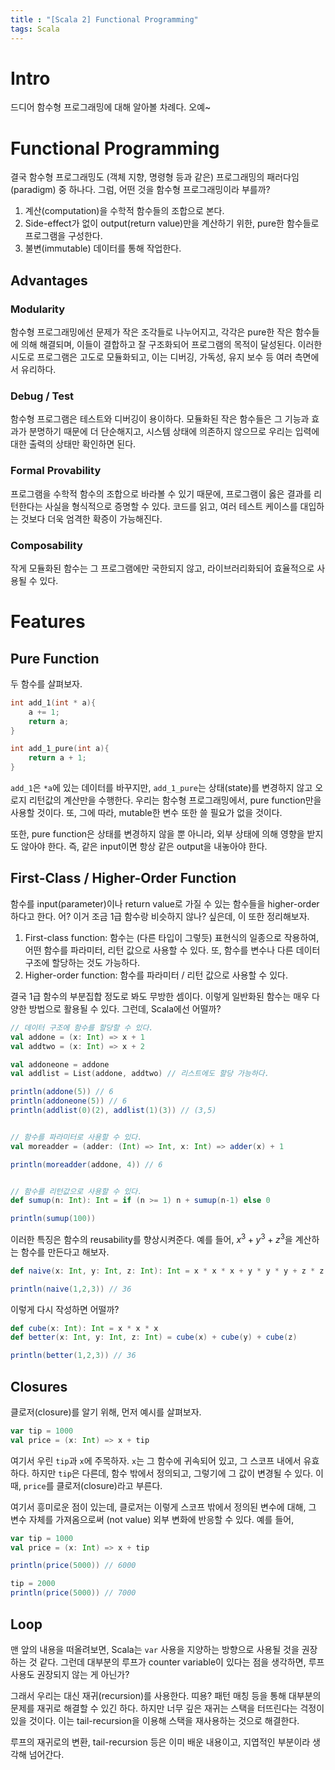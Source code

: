 ```yaml
---
title : "[Scala 2] Functional Programming"
tags: Scala
---
```


# Intro
드디어 함수형 프로그래밍에 대해 알아볼 차례다. 오예~


# Functional Programming
결국 함수형 프로그래밍도 (객체 지향, 명령형 등과 같은) 프로그래밍의 패러다임(paradigm) 중 하나다. 그럼, 어떤 것을 함수형 프로그래밍이라 부를까?

1. 계산(computation)을 수학적 함수들의 조합으로 본다.
2. Side-effect가 없이 output(return value)만을 계산하기 위한, pure한 함수들로 프로그램을 구성한다.
3. 불변(immutable) 데이터를 통해 작업한다.


## Advantages
### Modularity
함수형 프로그래밍에선 문제가 작은 조각들로 나누어지고, 각각은 pure한 작은 함수들에 의해 해결되며, 이들이 결합하고 잘 구조화되어 프로그램의 목적이 달성된다. 이러한 시도로 프로그램은 고도로 모듈화되고, 이는 디버깅, 가독성, 유지 보수 등 여러 측면에서 유리하다.

### Debug / Test
함수형 프로그램은 테스트와 디버깅이 용이하다. 모듈화된 작은 함수들은 그 기능과 효과가 분명하기 때문에 더 단순해지고, 시스템 상태에 의존하지 않으므로 우리는 입력에 대한 출력의 상태만 확인하면 된다.

### Formal Provability
프로그램을 수학적 함수의 조합으로 바라볼 수 있기 때문에, 프로그램이 옳은 결과를 리턴한다는 사실을 형식적으로 증명할 수 있다. 코드를 읽고, 여러 테스트 케이스를 대입하는 것보다 더욱 엄격한 확증이 가능해진다.

### Composability
작게 모듈화된 함수는 그 프로그램에만 국한되지 않고, 라이브러리화되어 효율적으로 사용될 수 있다.

# Features
## Pure Function
두 함수를 살펴보자.

```C++
int add_1(int * a){
	a += 1;
	return a;
}

int add_1_pure(int a){
	return a + 1;
}
```
`add_1`은 `*a`에 있는 데이터를 바꾸지만, `add_1_pure`는 상태(state)를 변경하지 않고 오로지 리턴값의 계산만을 수행한다. 우리는 함수형 프로그래밍에서, pure function만을 사용할 것이다. 또, 그에 따라, mutable한 변수 또한 쓸 필요가 없을 것이다.

또한, pure function은 상태를 변경하지 않을 뿐 아니라, 외부 상태에 의해 영향을 받지도 않아야 한다. 즉, 같은 input이면 항상 같은 output을 내놓아야 한다. 


## First-Class / Higher-Order Function
함수를 input(parameter)이나 return value로 가질 수 있는 함수들을 higher-order하다고 한다. 어? 이거 조금 1급 함수랑 비슷하지 않나? 싶은데, 이 또한 정리해보자.

1. First-class function: 함수는 (다른 타입이 그렇듯) 표현식의 일종으로 작용하여, 어떤 함수를 파라미터, 리턴 값으로 사용할 수 있다. 또, 함수를 변수나 다른 데이터 구조에 할당하는 것도 가능하다.
2. Higher-order function: 함수를 파라미터 / 리턴 값으로 사용할 수 있다. 

결국 1급 함수의 부분집합 정도로 봐도 무방한 셈이다. 이렇게 일반화된 함수는 매우 다양한 방법으로 활용될 수 있다. 그런데, Scala에선 어떨까?

```scala
// 데이터 구조에 함수를 할당할 수 있다.
val addone = (x: Int) => x + 1
val addtwo = (x: Int) => x + 2

val addoneone = addone 
val addlist = List(addone, addtwo) // 리스트에도 할당 가능하다.

println(addone(5)) // 6
println(addoneone(5)) // 6
println(addlist(0)(2), addlist(1)(3)) // (3,5)


// 함수를 파라미터로 사용할 수 있다.
val moreadder = (adder: (Int) => Int, x: Int) => adder(x) + 1

println(moreadder(addone, 4)) // 6


// 함수를 리턴값으로 사용할 수 있다.
def sumup(n: Int): Int = if (n >= 1) n + sumup(n-1) else 0

println(sumup(100))
```

이러한 특징은 함수의 reusability를 향상시켜준다. 예를 들어, $x^3 + y^3 + z^3$을 계산하는 함수를 만든다고 해보자.

```scala
def naive(x: Int, y: Int, z: Int): Int = x * x * x + y * y * y + z * z * z

println(naive(1,2,3)) // 36
```

이렇게 다시 작성하면 어떨까?

```scala
def cube(x: Int): Int = x * x * x
def better(x: Int, y: Int, z: Int) = cube(x) + cube(y) + cube(z)

println(better(1,2,3)) // 36
```

## Closures
클로저(closure)를 알기 위해, 먼저 예시를 살펴보자.

```scala
var tip = 1000
val price = (x: Int) => x + tip
```

여기서 우린 `tip`과 `x`에 주목하자. `x`는 그 함수에 귀속되어 있고, 그 스코프 내에서 유효하다. 하지만 `tip`은 다른데, 함수 밖에서 정의되고, 그렇기에 그 값이 변경될 수 있다. 이 때, `price`를 클로저(closure)라고 부른다.

여기서 흥미로운 점이 있는데, 클로저는 이렇게 스코프 밖에서 정의된 변수에 대해, 그 변수 자체를 가져옴으로써 (not value) 외부 변화에 반응할 수 있다. 예를 들어,

```scala
var tip = 1000
val price = (x: Int) => x + tip

println(price(5000)) // 6000

tip = 2000
println(price(5000)) // 7000
```

## Loop
맨 앞의 내용을 떠올려보면, Scala는 `var` 사용을 지양하는 방향으로 사용될 것을 권장하는 것 같다. 그런데 대부분의 루프가 counter variable이 있다는 점을 생각하면, 루프 사용도 권장되지 않는 게 아닌가?

그래서 우리는 대신 재귀(recursion)를 사용한다. 띠용? 패턴 매칭 등을 통해 대부분의 문제를 재귀로 해결할 수 있긴 하다. 하지만 너무 깊은 재귀는 스택을 터뜨린다는 걱정이 있을 것이다. 이는 tail-recursion을 이용해 스택을 재사용하는 것으로 해결한다.

루프의 재귀로의 변환, tail-recursion 등은 이미 배운 내용이고, 지엽적인 부분이라 생각해 넘어간다.
